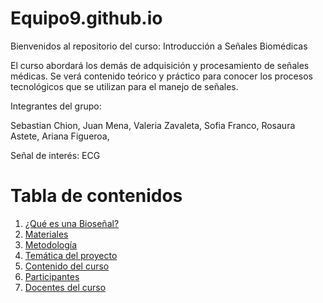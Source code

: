 # Equipo9.github.io
Bienvenidos al repositorio del curso: Introducción a Señales Biomédicas

El curso abordará los demás de adquisición y procesamiento de señales médicas. Se verá contenido teórico y práctico para conocer los procesos tecnológicos que se utilizan para el manejo de señales.

Integrantes del grupo:  

Sebastian Chion,
Juan Mena,
Valeria Zavaleta,
Sofia Franco,
Rosaura Astete,
Ariana Figueroa,

Señal de interés: ECG

# Tabla de contenidos
1. [¿Qué es una Bioseñal?](https://github.com/RosauraAstete/Equipo9.github.io/blob/c4dab56cb1faca911e6789620ad9b0c25090142d/Documentaci%C3%B3n/%C2%BFQu%C3%A9%20es%20una%20biose%C3%B1al%3F.md)
2. [Materiales](https://github.com/RosauraAstete/Equipo9.github.io/blob/1bf6e345bedf60387e8666bfb230ab8f890846fd/Documentaci%C3%B3n/Materiales)
3. [Metodología](https://github.com/RosauraAstete/Equipo9.github.io/blob/7044afe3cda9e8d11939ce43af9f33ff768ffa49/Documentaci%C3%B3n/Metodolog%C3%ADa)
4. [Temática del proyecto](https://github.com/RosauraAstete/Equipo9.github.io/blob/730ee02eee0cd0a22203858482b42d3dd368ee92/Documentaci%C3%B3n/Tem%C3%A1tica%20del%20proyecto)
5. [Contenido del curso](https://github.com/RosauraAstete/Equipo9.github.io/blob/fa7b01f42fc1f62140ed8d780246dcd268bc1a16/Documentaci%C3%B3n/Contenido%20del%20curso) 
6. [Participantes](https://github.com/RosauraAstete/Equipo9.github.io/blob/a38499164b3151e389d34577a37e128685d73ed7/Documentaci%C3%B3n/Participantes)
7. [Docentes del curso](https://github.com/RosauraAstete/Equipo9.github.io/blob/30a9a1078963874a401112b5f35d3ca1f997cc9b/Documentaci%C3%B3n/Docentes%20del%20curso)
